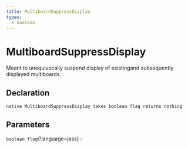 ```yaml
---
title: MultiboardSuppressDisplay
types:
  - boolean
---
```


# MultiboardSuppressDisplay
Meant to unequivocally suspend display of existingand subsequently displayed multiboards.

## Declaration

```jass
native MultiboardSuppressDisplay takes boolean flag returns nothing
```

## Parameters
`boolean flag`{!language=jass}
: 
